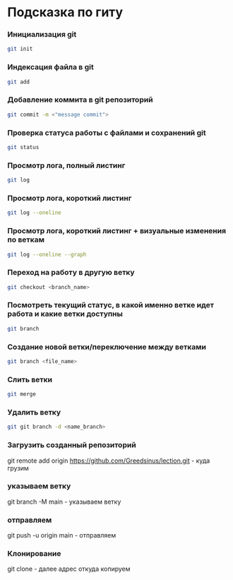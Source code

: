 # Подсказка по гиту

### Инициализация git
```sh
git init
```

### Индексация файла в git
```sh
git add
```

### Добавление коммита в git репозиторий
```sh
git commit -m <"message commit">
```

### Проверка статуса работы с файлами и сохранений git
```sh
git status
```

### Просмотр лога, полный листинг
```sh
git log
```

### Просмотр лога, короткий листинг
```sh
git log --oneline
```

### Просмотр лога, короткий листинг + визуальные изменения по веткам
```sh
git log --oneline --graph
```

### Переход на работу в другую ветку
```sh
git checkout <branch_name>
```

### Посмотреть текущий статус, в какой именно ветке идет работа и какие ветки доступны
```sh
git branch
```

### Создание новой ветки/переключение между ветками
```sh
git branch <file_name>
```

### Слить ветки
```sh
git merge
```

### Удалить ветку
```sh
git git branch -d <name_branch>
```

### Загрузить созданный репозиторий

git remote add origin https://github.com/Greedsinus/lection.git - куда грузим

### указываем ветку

git branch -M main - указываем ветку

### отправляем

git push -u origin main - отправляем

### Клонирование

git clone - далее адрес откуда копируем
